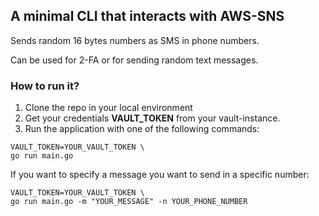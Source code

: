 ## A minimal CLI that interacts with AWS-SNS

Sends random 16 bytes numbers as SMS in phone numbers. 

Can be used for 2-FA or for sending random text messages. 

### How to run it?

1. Clone the repo in your local environment
2. Get your credentials **VAULT_TOKEN** from your vault-instance.
3. Run the application with one of the following commands:
~~~
VAULT_TOKEN=YOUR_VAULT_TOKEN \
go run main.go
~~~

If you want to specify a message you want to send in a specific number:
~~~
VAULT_TOKEN=YOUR_VAULT_TOKEN \
go run main.go -m "YOUR_MESSAGE" -n YOUR_PHONE_NUMBER
~~~